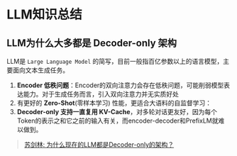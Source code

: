 
# LLM知识总结


## LLM为什么大多都是 Decoder-only 架构

LLM是 `Large Language Model` 的简写，目前一般指百亿参数以上的语言模型，主要面向文本生成任务。

1. **Encoder 低秩问题**：Encoder的双向注意力会存在低秩问题，可能削弱模型表达能力。对于生成任务而言，引入双向注意力并无实质好处
2. 有更好的 **Zero-Shot**(零样本学习) 性能，更适合大语料的自监督学习：
3. **Decoder-only 支持一直复用 KV-Cache**，对多轮对话更友好，因为每个Token的表示之和它之前的输入有关，而encoder-decoder和PrefixLM就难以做到。


> [苏剑林: 为什么现在的LLM都是Decoder-only的架构？](https://kexue.fm/archives/9529)